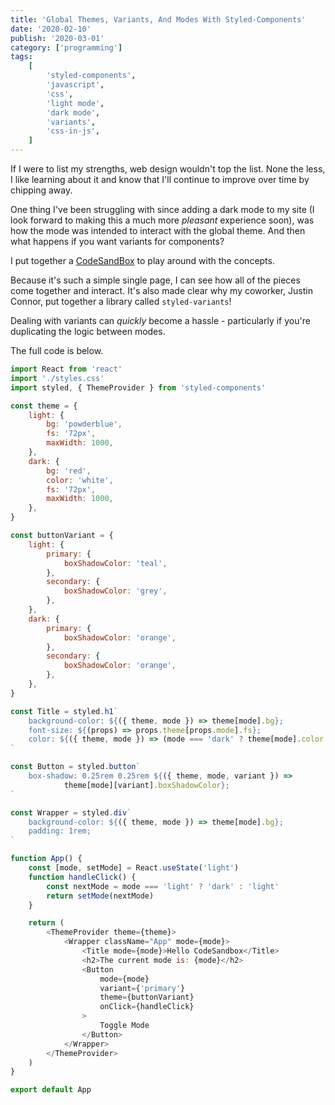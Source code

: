 ```yaml
---
title: 'Global Themes, Variants, And Modes With Styled-Components'
date: '2020-02-10'
publish: '2020-03-01'
category: ['programming']
tags:
    [
        'styled-components',
        'javascript',
        'css',
        'light mode',
        'dark mode',
        'variants',
        'css-in-js',
    ]
---
```


If I were to list my strengths, web design wouldn't top the list. None the less, I like learning about it and know that I'll continue to improve over time by chipping away.

One thing I've been struggling with since adding a dark mode to my site (I look forward to making this a much more _pleasant_ experience soon), was how the mode was intended to interact with the global theme. And then what happens if you want variants for components?

I put together a [CodeSandBox](https://codesandbox.io/s/adoring-shannon-0yt60?fontsize=14&hidenavigation=1&theme=dark) to play around with the concepts.

Because it's such a simple single page, I can see how all of the pieces come together and interact. It's also made clear why my coworker, Justin Connor, put together a library called `styled-variants`!

Dealing with variants can _quickly_ become a hassle - particularly if you're duplicating the logic between modes.

The full code is below.

```javascript
import React from 'react'
import './styles.css'
import styled, { ThemeProvider } from 'styled-components'

const theme = {
    light: {
        bg: 'powderblue',
        fs: '72px',
        maxWidth: 1000,
    },
    dark: {
        bg: 'red',
        color: 'white',
        fs: '72px',
        maxWidth: 1000,
    },
}

const buttonVariant = {
    light: {
        primary: {
            boxShadowColor: 'teal',
        },
        secondary: {
            boxShadowColor: 'grey',
        },
    },
    dark: {
        primary: {
            boxShadowColor: 'orange',
        },
        secondary: {
            boxShadowColor: 'orange',
        },
    },
}

const Title = styled.h1`
    background-color: ${({ theme, mode }) => theme[mode].bg};
    font-size: ${(props) => props.theme[props.mode].fs};
    color: ${({ theme, mode }) => (mode === 'dark' ? theme[mode].color : '')};
`

const Button = styled.button`
    box-shadow: 0.25rem 0.25rem ${({ theme, mode, variant }) =>
            theme[mode][variant].boxShadowColor};
`

const Wrapper = styled.div`
    background-color: ${({ theme, mode }) => theme[mode].bg};
    padding: 1rem;
`

function App() {
    const [mode, setMode] = React.useState('light')
    function handleClick() {
        const nextMode = mode === 'light' ? 'dark' : 'light'
        return setMode(nextMode)
    }

    return (
        <ThemeProvider theme={theme}>
            <Wrapper className="App" mode={mode}>
                <Title mode={mode}>Hello CodeSandbox</Title>
                <h2>The current mode is: {mode}</h2>
                <Button
                    mode={mode}
                    variant={'primary'}
                    theme={buttonVariant}
                    onClick={handleClick}
                >
                    Toggle Mode
                </Button>
            </Wrapper>
        </ThemeProvider>
    )
}

export default App
```
